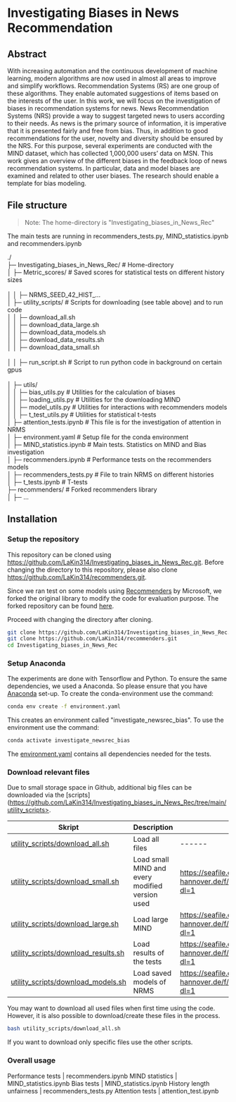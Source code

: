 # Investigating Biases in News Recommendation
## Abstract
With increasing automation and the continuous development of machine learning, modern algorithms are now used in almost all areas to improve and simplify workflows. Recommendation Systems (RS) are one group of these algorithms. They enable automated suggestions of items based on the interests of the user. In this work, we will focus on the investigation of biases in recommendation systems for news. News Recommendation Systems (NRS) provide a way to suggest targeted news to users according to their needs. As news is the primary source of information, it is imperative that it is presented fairly and free from bias. Thus, in addition to good recommendations for the user, novelty and diversity should be ensured by the NRS. For this purpose, several experiments are conducted with the MIND dataset, which has collected 1,000,000 users’ data on MSN. This work gives an overview of the different biases in the feedback loop of news recommendation systems. In particular, data and model biases are examined and related to other user biases. The research should enable a template for bias modeling. 


## File structure

> Note: The home-directory is "Investigating_biases_in_News_Rec"

The main tests are running in recommenders_tests.py, MIND_statistics.ipynb and recommenders.ipynb

./<br />
├─ Investigating_biases_in_News_Rec/        # Home-directory<br />
│  ├─ Metric_scores/                        # Saved scores for statistical tests on different history sizes<br />  
│  │  ├─ NRMS_SEED_42_HIST_...<br />
│  ├─ utility_scripts/                      # Scripts for downloading (see table above) and to run code<br />
│  │  ├─ download_all.sh<br />
│  │  ├─ download_data_large.sh<br />
│  │  ├─ download_data_models.sh<br />
│  │  ├─ download_data_results.sh<br />
│  │  ├─ download_data_small.sh<br />   
│  │  ├─ run_script.sh                      # Script to run python code in background on certain gpus<br />    
│  ├─ utils/<br />
│  │  ├─ bias_utils.py                      # Utilities for the calculation of biases<br />
│  │  ├─ loading_utils.py                   # Utilities for the downloading MIND<br />
│  │  ├─ model_utils.py                     # Utilities for interactions with recommenders models<br />
│  │  ├─ t_test_utils.py                    # Utilities for statistical t-tests<br />
│  ├─ attention_tests.ipynb                 # This file is for the investigation of attention in NRMS<br />
│  ├─ environment.yaml                      # Setup file for the conda environment<br />
│  ├─ MIND_statistics.ipynb                 # Main tests. Statistics on MIND and Bias investigation<br />
│  ├─ recommenders.ipynb                      # Performance tests on the recommenders models<br />
│  ├─ recommenders_tests.py                 # File to train NRMS on different histories<br />
│  ├─ t_tests.ipynb                         # T-tests<br />
├─ recommenders/                            # Forked recommenders library<br />
│  ├─ ...



## Installation

### Setup the repository
This repository can be cloned using <https://github.com/LaKin314/Investigating_biases_in_News_Rec.git>. Before changing the directory to this repository, please also clone <https://github.com/LaKin314/recommenders.git>.

Since we ran test on some models using [Recommenders](https://github.com/Microsoft/Recommenders) by Microsoft, we forked the original library to modify the code for evaluation purpose. The forked repository can be found [here](https://github.com/LaKin314/recommenders).

Proceed with changing the directory after cloning.

```sh
git clone https://github.com/LaKin314/Investigating_biases_in_News_Rec.git
git clone https://github.com/LaKin314/recommenders.git
cd Investigating_biases_in_News_Rec
```

### Setup Anaconda
The experiments are done with Tensorflow and Python. To ensure the same dependencies, we used a Anaconda. So please ensure that you have [Anaconda](https://docs.anaconda.com/anaconda/install/index.html) set-up. 
To create the conda-environment use the command:

```sh
conda env create -f environment.yaml
```

This creates an environment called "investigate_newsrec_bias". To use the environment use the command:

```sh
conda activate investigate_newsrec_bias
```

The [environment.yaml](https://github.com/LaKin314/Investigating_biases_in_News_Rec/blob/main/environment.yaml) contains all dependencies needed for the tests.

### Download relevant files
Due to small storage space in Github, additional big files can be downloaded via the [scripts](https://github.com/LaKin314/Investigating_biases_in_News_Rec/tree/main/utility_scripts>.

| Skript | Description| Link |
| ------ | ------ | ------ |
| [utility_scripts/download_all.sh](https://github.com/LaKin314/Investigating_biases_in_News_Rec/blob/main/utility_scripts/download_all.sh) | Load all files | ------ |
| [utility_scripts/download_small.sh](https://github.com/LaKin314/Investigating_biases_in_News_Rec/blob/main/utility_scripts/download_data_small.sh)  | Load small MIND and every modified version used| <https://seafile.cloud.uni-hannover.de/f/d1752d0ec90148ddb1bb/?dl=1> |
| [utility_scripts/download_large.sh](https://github.com/LaKin314/Investigating_biases_in_News_Rec/blob/main/utility_scripts/download_data_large.sh)  | Load large MIND | <https://seafile.cloud.uni-hannover.de/f/94ac34a318f2449180df/?dl=1> |
| [utility_scripts/download_results.sh](https://github.com/LaKin314/Investigating_biases_in_News_Rec/blob/main/utility_scripts/download_data_results.sh)  | Load results of the tests | <https://seafile.cloud.uni-hannover.de/f/20fe4c6c2b874fd79106/?dl=1> |
| [utility_scripts/download_models.sh](https://github.com/LaKin314/Investigating_biases_in_News_Rec/blob/main/utility_scripts/download_data_models.sh) | Load saved models of NRMS | <https://seafile.cloud.uni-hannover.de/f/a7329732a61c4a7383a4/?dl=1> |

You may want to download all used files when first time using the code. However, it is also possible to download/create these files in the process. 

```sh
bash utility_scripts/download_all.sh
```
If you want to download only specific files use the other scripts.

### Overall usage

Performance tests | recommenders.ipynb
MIND statistics | MIND_statistics.ipynb
Bias tests | MIND_statistics.ipynb
History length unfairness | recommenders_tests.py
Attention tests | attention_test.ipynb

